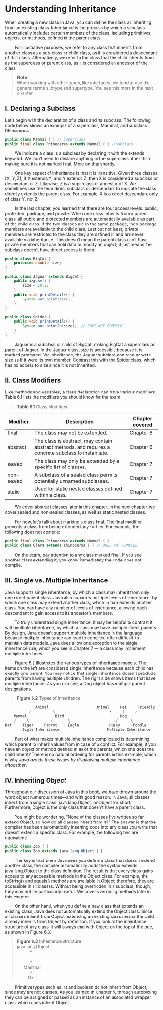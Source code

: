 # Understanding Inheritance

When creating a new class in Java, you can define the class as inheriting from an existing
class. Inheritance is the process by which a subclass automatically includes certain members
of the class, including primitives, objects, or methods, defined in the parent class. <br/>

&emsp;&emsp;
For illustrative purposes, we refer to any class that inherits from another class as a sub-class 
or child class, as it is considered a descendant of that class. Alternatively, we refer to
the class that the child inherits from as the superclass or parent class, as it is considered an
ancestor of the class.

> **Note**: <br/>
> When working with other types, like interfaces, we tend to use the general 
terms subtype and supertype. You see this more in the next chapter.

## I. Declaring a Subclass
Let’s begin with the declaration of a class and its subclass. The following code below shows an example of a
superclass, Mammal, and subclass Rhinoceros.

```java
public class Mammal { } // Superclass
public final class Rhinoceros extends Mammal { } //Subclass
```

&emsp;&emsp;
We indicate a class is a subclass by declaring it with the extends keyword. We don’t need
to declare anything in the superclass other than making sure it is not marked final. More
on that shortly. <br/>

&emsp;&emsp;
One key aspect of inheritance is that it is transitive. Given three classes [X, Y, Z], if X
extends Y, and Y extends Z, then X is considered a subclass or descendant of Z. Likewise,
Z is a superclass or ancestor of X. We sometimes use the term direct subclass or descendant
to indicate the class directly extends the parent class. For example, X is a direct descendant
only of class Y, not Z. <br/>

&emsp;&emsp;
In the last chapter, you learned that there are four access levels: public, protected,
package, and private. When one class inherits from a parent class, all public and
protected members are automatically available as part of the child class. If the two classes
are in the same package, then package members are available to the child class. Last but not
least, private members are restricted to the class they are defined in and are never available
via inheritance. This doesn’t mean the parent class can’t have private members that can
hold data or modify an object; it just means the subclass doesn’t have direct access to them.

```java
public class BigCat {
    protected double size;
}

public class Jaguar extends BigCat {
    public Jaguar() {
        size = 10.2;
    }
    public void printDetails() {
        System.out.print(size);
    }
}

public class Spider {
    public void printDetails() {
        System.out.println(size);  // DOES NOT COMPILE
    }
}
```

&emsp;&emsp;
Jaguar is a subclass or child of BigCat, making BigCat a superclass or parent of
Jaguar. In the Jaguar class, size is accessible because it is marked protected. Via 
inheritance, the Jaguar subclass can read or write size as if it were its own member. Contrast
this with the Spider class, which has no access to size since it is not inherited.


## II. Class Modifiers

Like methods and variables, a class declaration can have various modifiers. Table 6.1 lists the
modifiers you should know for the exam.

> **Table 6.1** Class Modifiers

| Modifier   | Description                                                                                          | Chapter covered |
|------------|------------------------------------------------------------------------------------------------------|-----------------|
| final      | The class may not be extended.                                                                       | Chapter 6       |
| abstract   | The class is abstract, may contain abstract methods, and requires a concrete subclass to instantiate. | Chapter 6       |                      
| sealed     | The class may only be extended by a specific list of classes.                                        | Chapter 7       |
| non-sealed | A subclass of a sealed class permits potentially unnamed subclasses.                                 | Chapter 7       |
| static     |Used for static nested classes defined within a class.| Chapter 7       |

&emsp;&emsp;
We cover abstract classes later in this chapter. In the next chapter, we cover sealed
and non-sealed classes, as well as static nested classes. <br />

&emsp;&emsp;
For now, let’s talk about marking a class final. The final modifier prevents a class
from being extended any further. For example, the following does not compile:

```java
public final class Rhinoceros extends Mammal { }
public class Clara extends Rhinoceros { } // DOES NOT COMPILE
```

&emsp;&emsp;
On the exam, pay attention to any class marked final. If you see another class extending
it, you know immediately the code does not compile.

## III. Single vs. Multiple Inheritance
Java supports single inheritance, by which a class may inherit from only one direct 
parent class. Java also supports multiple levels of inheritance, by which one class may extend
another class, which in turn extends another class. You can have any number of levels of
inheritance, allowing each descendant to gain access to its ancestor’s members. <br />

&emsp;&emsp;
To truly understand single inheritance, it may be helpful to contrast it with multiple 
inheritance, by which a class may have multiple direct parents. By design, Java doesn’t support
multiple inheritance in the language because multiple inheritance can lead to complex, often
difficult-to-maintain data models. Java does allow one exception to the single inheritance
rule, which you see in Chapter 7 — a class may implement multiple interfaces. <br />

&emsp;&emsp;
Figure 6.2 illustrates the various types of inheritance models. The items on the left are
considered single inheritance because each child has exactly one parent. You may notice that
single inheritance doesn’t preclude parents from having multiple children. The right side
shows items that have multiple inheritance. As you can see, a Dog object has multiple parent
designations.

> **Figure 6.2** Types of inheritance

```java
              Animal                      Animal     Pet     Friendly
           /          \                         \     |     /
    Mammal             Bird                          Dog
    /     \          /       \                     /      \
Bat     Tiger     Parrot     Eagle              Husky      Poodle
        Sigle Inheritance                      Multiple Inheritance
```

&emsp;&emsp;
Part of what makes multiple inheritance complicated is determining which parent to
inherit values from in case of a conflict. For example, if you have an object or method
defined in all of the parents, which one does the child inherit? There is no natural ordering
for parents in this example, which is why *Java avoids these issues by disallowing multiple
inheritance altogether*.

## IV. Inheriting *Object*
Throughout our discussion of Java in this book, we have thrown around the word object
numerous times—and with good reason. In Java, all classes inherit from a single class:
java.lang.Object, or Object for short. Furthermore, Object is the only class that
doesn’t have a parent class. <br />

&emsp;&emsp;
You might be wondering, “None of the classes I’ve written so far extend Object, so
how do all classes inherit from it?” The answer is that the compiler has been automatically
inserting code into any class you write that doesn’t extend a specific class. For example, the
following two are equivalent:

```java
public class Zoo { }
public class Zoo extends java.lang.Object { }
```

&emsp;&emsp;
The key is that when Java sees you define a class that doesn’t extend another class, the
compiler automatically adds the syntax extends java.lang.Object to the class definition. 
The result is that every class gains access to any accessible methods in the Object class.
For example, the toString() and equals() methods are available in Object; therefore,
they are accessible in all classes. Without being overridden in a subclass, though, they may
not be particularly useful. We cover overriding methods later in this chapter. <br />

&emsp;&emsp;
On the other hand, when you define a new class that extends an existing class, Java does
not automatically extend the Object class. Since all classes inherit from Object, extending an
existing class means the child already inherits from Object by definition. If you look at the
inheritance structure of any class, it will always end with Object on the top of the tree, as
shown in Figure 6.3.

> **Figure 6.3** Inheritance structure <br />
> java.lang.Object <br />
&emsp;&emsp;&emsp;^ <br />
&ensp;&ensp;&emsp;&ensp;&ensp;... <br />
&emsp;&emsp;&emsp;^ <br />
&emsp;&ensp;Mammal <br />
&emsp;&emsp;&emsp;^ <br />
&ensp;&ensp;&ensp;&ensp;&ensp;Ox <br />

&emsp;&emsp;
Primitive types such as int and boolean do not inherit from Object, since they are not
classes. As you learned in Chapter 5, through autoboxing they can be assigned or passed as
an instance of an associated wrapper class, which does inherit Object.
